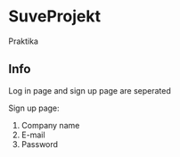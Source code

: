 # SuveProjekt
Praktika
## Info
Log in page and sign up page are seperated

Sign up page:
1. Company name
2. E-mail
3. Password
